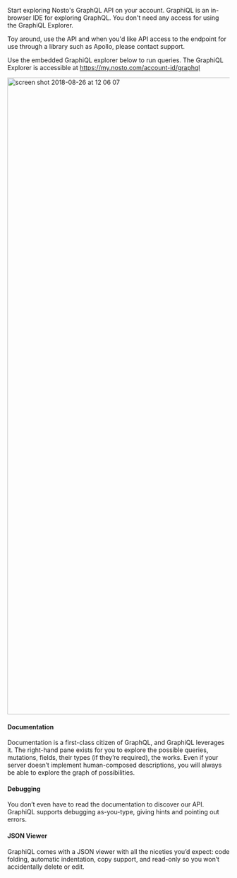 Start exploring Nosto's GraphQL API on your account. GraphiQL is an in-browser IDE for exploring GraphQL. You don't need any access for using the GraphiQL Explorer. 

Toy around, use the API and when you'd like API access to the endpoint for use through a library such as Apollo, please contact support.

Use the embedded GraphiQL explorer below to run queries. The GraphiQL Explorer is accessible at https://my.nosto.com/account-id/graphql

<img width="1440" alt="screen shot 2018-08-26 at 12 06 07" src="https://user-images.githubusercontent.com/22770093/76535867-3c660100-6484-11ea-99ad-69a1e3b6f93b.png">

#### Documentation

Documentation is a first-class citizen of GraphQL, and GraphiQL leverages it. The right-hand pane exists for you to explore the possible queries, mutations, fields, their types (if they’re required), the works. Even if your server doesn’t implement human-composed descriptions, you will always be able to explore the graph of possibilities.

#### Debugging

You don’t even have to read the documentation to discover our API. GraphiQL supports debugging as-you-type, giving hints and pointing out errors.

#### JSON Viewer

GraphiQL comes with a JSON viewer with all the niceties you’d expect: code folding, automatic indentation, copy support, and read-only so you won’t accidentally delete or edit.

